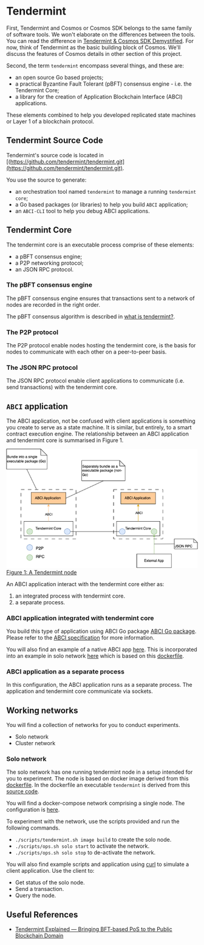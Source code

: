 # Tendermint



First, Tendermint and Cosmos or Cosmos SDK belongs to the same family of software tools. We won't elaborate on the differences between the tools. You can read the difference in [Tendermint & Cosmos SDK Demystified](https://medium.com/coinmonks/tendermint-cosmos-sdk-demystified-47385cf77cf6). For now, think of Tendermint as the basic building block of Cosmos. We'll discuss the features of Cosmos details in other section of this project.

Second, the term `tendermint` encompass several things, and these are:

* an open source Go based projects;
* a practical Byzantine Fault Tolerant (pBFT) consensus engine - i.e. the Tendermint Core;
* a library for the creation of Application Blockchain Interface (ABCI) applications.

These elements combined to help you developed replicated state machines or Layer 1 of a blockchain protocol.

## Tendermint Source Code

Tendermint's source code is located in [(https://github.com/tendermint/tendermint.git](https://github.com/tendermint/tendermint.git).

You use the source to generate:

* an orchestration tool named `tendermint` to manage a running `tendermint core`;
* a Go based packages (or libraries) to help you build `ABCI` application;
* an `ABCI-CLI` tool to help you debug ABCI applications.

## Tendermint Core

The tendermint core is an executable process comprise of these elements:

* a pBFT consensus engine;
* a P2P networking protocol;
* an JSON RPC protocol.

### The pBFT consensus engine

The pBFT consensus engine ensures that transactions sent to a network of nodes are recorded in the right order. 

The pBFT consensus algorithm is described in [what is tendermint?](https://docs.tendermint.com/v0.34/introduction/what-is-tendermint.html).

### The P2P protocol

The P2P protocol enable nodes hosting the tendermint core, is the basis for nodes to communicate with each other on a peer-to-peer basis.

### The JSON RPC protocol

The JSON RPC protocol enable client applications to communicate (i.e. send transactions) with the tendermint core.

## `ABCI` application

The ABCI application, not be confused with client applications is something you create to serve as a state machine. It is similar, but entirely, to a smart contract execution engine. The relationship between an ABCI application and tendermint core is summarised in Figure 1.

![Figure 1](../assets/img/tendermint-arch.png)<br>
<u>Figure 1: A Tendermint node</u>

An ABCI application interact with the tendermint core either as:

1. an integrated process with tendermint core.
1. a separate process.

### ABCI application integrated with tendermint core

You build this type of application using ABCI Go package [ABCI Go package](https://github.com/tendermint/tendermint/tree/v0.34.x/abci). Please refer to the [ABCI specification](https://github.com/tendermint/tendermint/tree/v0.34.x/spec/abci) for more information.

You will also find an example of a native ABCI app [here](../cmd/tmint/ex1/main.go). This is incorporated into an example in solo network [here](../deployments/tmint/solo.yml) which is based on this [dockerfile](../build/tmint/dev.dockerfile).

### ABCI application as a separate process

In this configuration, the ABCI application runs as a separate process. The application and tendermint core communicate via sockets.

## Working networks

You will find a collection of networks for you to conduct experiments.

* Solo network
* Cluster network

### Solo network

The solo network has one running tendermint node in a setup intended for you to experiment. The node is based on docker image derived from this [dockerfile](../build/tendermint/dev.dockerfile). In the dockerfile an executable `tendermint` is derived from this [source code](https://github.com/tendermint/tendermint.git).

You will find a docker-compose network comprising a single node. The configuration is [here](../deployments/tmint/solo.yml).

To experiment with the network, use the scripts provided and run the following commands.

* `./scripts/tendermint.sh image build` to create the solo node.
* `./scripts/ops.sh solo start` to activate the network.
* `./scripts/ops.sh solo stop` to de-activate the network.

You will also find example scripts and application using [curl](../examples/tmint/curl/txn.sh) to simulate a client application. Use the client to:

* Get status of the solo node.
* Send a transaction.
* Query the node.

## Useful References

* [Tendermint Explained — Bringing BFT-based PoS to the Public Blockchain Domain](https://blog.cosmos.network/tendermint-explained-bringing-bft-based-pos-to-the-public-blockchain-domain-f22e274a0fdb)